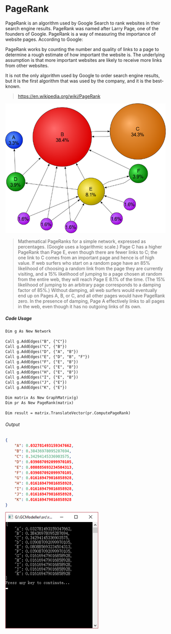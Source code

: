 # PageRank

PageRank is an algorithm used by Google Search to rank websites in their search engine results. PageRank was named after Larry Page, one of the founders of Google. PageRank is a way of measuring the importance of website pages. According to Google:

PageRank works by counting the number and quality of links to a page to determine a rough estimate of how important the website is. The underlying assumption is that more important websites are likely to receive more links from other websites.

It is not the only algorithm used by Google to order search engine results, but it is the first algorithm that was used by the company, and it is the best-known.

> https://en.wikipedia.org/wiki/PageRank

![](./PageRanks-Example.png)

> Mathematical PageRanks for a simple network, expressed as percentages. (Google uses a logarithmic scale.) Page C has a higher PageRank than Page E, even though there are fewer links to C; the one link to C comes from an important page and hence is of high value. If web surfers who start on a random page have an 85% likelihood of choosing a random link from the page they are currently visiting, and a 15% likelihood of jumping to a page chosen at random from the entire web, they will reach Page E 8.1% of the time. (The 15% likelihood of jumping to an arbitrary page corresponds to a damping factor of 85%.) Without damping, all web surfers would eventually end up on Pages A, B, or C, and all other pages would have PageRank zero. In the presence of damping, Page A effectively links to all pages in the web, even though it has no outgoing links of its own.


##### Code Usage

```vbnet
Dim g As New Network

Call g.AddEdges("B", {"C"})
Call g.AddEdges("C", {"B"})
Call g.AddEdges("D", {"A", "B"})
Call g.AddEdges("E", {"D", "B", "F"})
Call g.AddEdges("F", {"E", "B"})
Call g.AddEdges("G", {"E", "B"})
Call g.AddEdges("H", {"E", "B"})
Call g.AddEdges("I", {"E", "B"})
Call g.AddEdges("J", {"E"})
Call g.AddEdges("K", {"E"})

Dim matrix As New GraphMatrix(g)
Dim pr As New PageRank(matrix)

Dim result = matrix.TranslateVector(pr.ComputePageRank)
```

###### Output

```json
{
    "A": 0.032781493159347662,
    "B": 0.38436978095287694,
    "C": 0.34294145336903575,
    "D": 0.039087092099970105,
    "E": 0.080885693234504313,
    "F": 0.039087092099970105,
    "G": 0.016169479016858928,
    "H": 0.016169479016858928,
    "I": 0.016169479016858928,
    "J": 0.016169479016858928,
    "K": 0.016169479016858928
}
```

![](./pagerank-result.png)
